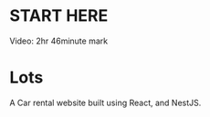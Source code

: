 # START HERE

Video: 2hr 46minute mark

# Lots

A Car rental website built using React, and NestJS.
